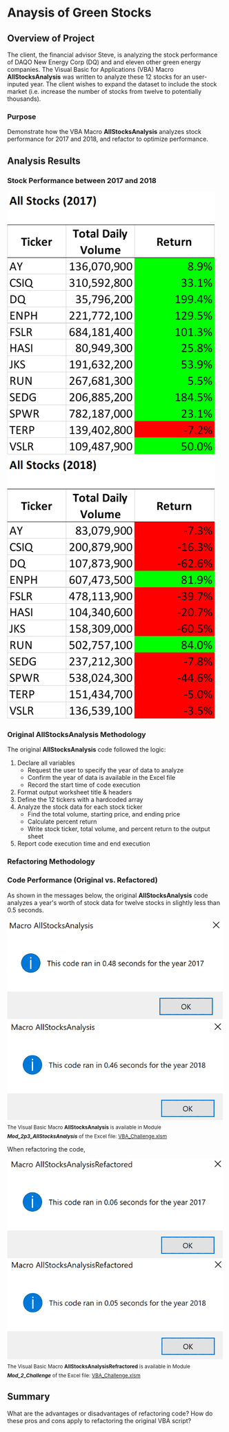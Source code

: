 # Anaysis of Green Stocks

## Overview of Project  
The client, the financial advisor Steve, is analyzing the stock performance of DAQO New Energy Corp (DQ) and and eleven other green energy companies.  The Visual Basic for Applications (VBA) Macro **AllStocksAnalysis** was written to analyze these 12 stocks for an user-inputed year.  The client wishes to expand the dataset to include the stock market (i.e. increase the number of stocks from twelve to potentially thousands).
### Purpose
Demonstrate how the VBA Macro **AllStocksAnalysis** analyzes stock performance for 2017 and 2018, and refactor to optimize performance. 

## Analysis Results
### Stock Performance between 2017 and 2018

![Stocks_2017.png](Resources/Stocks_2017.png)
![Stocks_2018.png](Resources/Stocks_2018.png)

### Original AllStocksAnalysis Methodology
The original **AllStocksAnalysis** code followed the logic:
  1. Declare all variables
     - Request the user to specify the year of data to analyze
     - Confirm the year of data is available in the Excel file
     - Record the start time of code execution
  2. Format output worksheet title & headers
  3. Define the 12 tickers with a hardcoded array
  4. Analyze the stock data for each stock ticker
     - Find the total volume, starting price, and ending price
     - Calculate percent return
     - Write stock ticker, total volume, and percent return to the output sheet
  5. Report code execution time and end execution 

### Refactoring Methodology


### Code Performance (Original vs. Refactored)
As shown in the messages below, the original **AllStocksAnalysis** code analyzes a year's worth of stock data for twelve stocks in slightly less than 0.5 seconds. 

<img width="500" src="Resources/green_stocks_2017.png"> <img width="500" src="Resources/green_stocks_2018.PNG">
<sub>The Visual Basic Macro **AllStocksAnalysis** is available in Module ***Mod_2p3_AllStocksAnalysis*** of the Excel file:
[VBA_Challenge.xlsm](VBA_Challenge.xlsm)</sub>

When refactoring the code, 

<img width="500" src="Resources/VBA_Challenge_2017.PNG"> <img width="500" src="Resources/VBA_Challenge_2018.PNG">
<sub>The Visual Basic Macro **AllStocksAnalysisRefractored** is available in Module ***Mod_2_Challenge*** of the Excel file:
[VBA_Challenge.xlsm](VBA_Challenge.xlsm)</sub>

## Summary
What are the advantages or disadvantages of refactoring code?
How do these pros and cons apply to refactoring the original VBA script?
